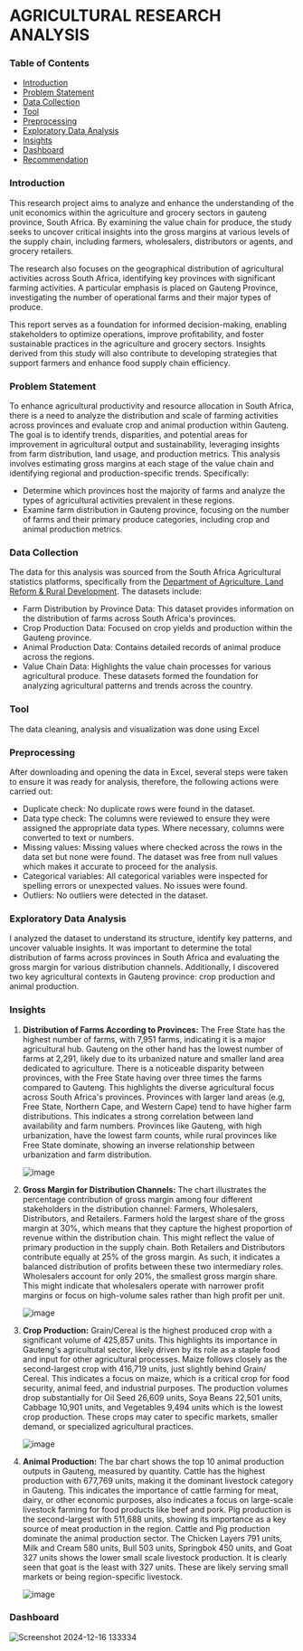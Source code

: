 # AGRICULTURAL RESEARCH ANALYSIS 
### Table of Contents
- [Introduction](#Introduction)
- [Problem Statement](#Problem-Statement)
- [Data Collection](#Data-Collection)
- [Tool](#Tool)
- [Preprocessing](#Preprocessing)
- [Exploratory Data Analysis](#Exploratory-Data-Analysis)
- [Insights](#Insights)
- [Dashboard](#Dashboard)
- [Recommendation](#Recommendation)
  
### Introduction 
This research project aims to analyze and enhance the understanding of the unit economics within the agriculture and grocery sectors in gauteng province, South Africa. By examining the value chain for produce, the study seeks to uncover critical insights into the gross margins at various levels of the supply chain, including farmers, wholesalers, distributors or agents, and grocery retailers.

The research also focuses on the geographical distribution of agricultural activities across South Africa, identifying key provinces with significant farming activities. A particular emphasis is placed on Gauteng Province, investigating the number of operational farms and their major types of produce.

This report serves as a foundation for informed decision-making, enabling stakeholders to optimize operations, improve profitability, and foster sustainable practices in the agriculture and grocery sectors. Insights derived from this study will also contribute to developing strategies that support farmers and enhance food supply chain efficiency.

### Problem Statement
To enhance agricultural productivity and resource allocation in South Africa, there is a need to analyze the distribution and scale of farming activities across provinces and evaluate crop and animal production within Gauteng. The goal is to identify trends, disparities, and potential areas for improvement in agricultural output and sustainability, leveraging insights from farm distribution, land usage, and production metrics.
This analysis involves estimating gross margins at each stage of the value chain and identifying regional and production-specific trends. Specifically:
- Determine which provinces host the majority of farms and analyze the types of agricultural activities prevalent in these regions.
- Examine farm distribution in Gauteng province, focusing on the number of farms and their primary produce categories, including crop and animal production metrics.

### Data Collection
The data for this analysis was sourced from the  South Africa Agricultural statistics platforms, specifically from the [Department of Agriculture, Land Reform & Rural Development](https://wwww.dalrrd.gov.za). The datasets include:
- Farm Distribution by Province Data: This dataset provides information on the distribution of farms across South Africa's provinces.
- Crop Production Data: Focused on crop yields and production within the Gauteng province.
- Animal Production Data: Contains detailed records of animal produce across the regions.
- Value Chain Data: Highlights the value chain processes for various agricultural produce.
These datasets formed the foundation for analyzing agricultural patterns and trends across the country.

### Tool
The data cleaning, analysis and visualization was done using Excel

### Preprocessing 
After downloading and opening the data in Excel, several steps were taken to ensure it was ready for analysis, therefore, the following actions were carried out:
- Duplicate check: No duplicate rows were found in the dataset.
- Data type check: The columns were reviewed to ensure they were assigned the appropriate data types. Where necessary, columns were converted to text or numbers.
- Missing values: Missing values where checked across the rows in the data set but none were found. The dataset was free from null values which makes it accurate to proceed for the  analysis.
- Categorical variables: All categorical variables were inspected for spelling errors or unexpected values. No issues were found.
- Outliers: No outliers were detected in the dataset.

### Exploratory Data Analysis
I analyzed the dataset to understand its structure, identify key patterns, and uncover valuable insights. It was important to determine the total distribution of farms across provinces in South Africa and evaluating the gross margin for various distribution channels. Additionally, I discovered two key agricultural contexts in Gauteng province: crop production and animal production.

### Insights

1. **Distribution of Farms According to Provinces:** The Free State has the highest number of farms, with 7,951 farms, indicating it is a major agricultural hub. Gauteng on the other 
   hand has the lowest number of farms at 2,291, likely due to its urbanized nature and smaller land area dedicated to agriculture. There is a noticeable disparity between provinces, 
   with the Free State having over three times the farms compared to Gauteng. This highlights the diverse agricultural focus across South Africa's provinces. Provinces with larger land 
   areas (e.g, Free State, Northern Cape, and Western Cape) tend to have higher farm distributions.
   This indicates a strong correlation between land availability and farm numbers. Provinces like Gauteng, with high urbanization, have the lowest farm counts, while rural provinces like 
   Free State dominate, showing an inverse relationship between urbanization and farm distribution.


   ![image](https://github.com/user-attachments/assets/e119ec82-960a-4bd4-828e-5077ac27dd2b)

2. **Gross Margin for Distribution Channels:** The chart illustrates the percentage contribution of gross margin among four different stakeholders in the distribution channel:
   Farmers, Wholesalers, Distributors, and Retailers. Farmers hold the largest share of the gross margin at 30%, which means that they capture the highest proportion of revenue within 
   the distribution chain. This might reflect the value of primary production in the supply chain. Both Retailers and Distributors contribute equally at 25% of the gross margin.
   As such, it indicates a balanced distribution of profits between these two intermediary roles. Wholesalers account for only 20%, the smallest gross margin share. This might indicate 
   that wholesalers operate with narrower profit margins or focus on high-volume sales rather than high profit per unit.

   ![image](https://github.com/user-attachments/assets/044d7f75-e344-444f-a2c7-f52c93b0aff0)

3.  **Crop Production:** Grain/Cereal is the highest produced crop with a significant volume of 425,857 units. This highlights its importance in Gauteng's agricultutal sector,
   likely driven by its role as a staple food and input for other agricultural processes. Maize follows closely as the second-largest crop with 416,719 units, just slightly behind Grain/    Cereal. This indicates a focus on maize, which is a critical crop for food security, animal feed, and industrial purposes. The production volumes drop substantially for Oil Seed     26,609 units, Soya Beans 22,501 units, Cabbage 10,901 units, and Vegetables 9,494 units which is the lowest crop production. These crops may cater to specific markets, smaller demand, or specialized agricultural practices.

    ![image](https://github.com/user-attachments/assets/dd149e04-72bb-45fb-bf83-b44f96d8746f)

4.  **Animal Production:** The bar chart shows the top 10 animal production outputs in Gauteng, measured by quantity. Cattle has the highest production with 677,769 units, making it the dominant livestock category in Gauteng. This indicates the importance of cattle farming for meat, dairy, or other economic purposes, also indicates a focus on large-scale livestock farming for food products like beef and pork.
Pig production is the second-largest with 511,688 units, showing its importance as a key source of meat production in the region. Cattle and Pig production dominate the animal production sector. The Chicken Layers 791 units, Milk and Cream 580 units, Bull 503 units, Springbok 450 units, and Goat 327 units shows the lower small scale livestock production. It is clearly seen that goat is the least with 327 units. These are likely serving small markets or being region-specific livestock.

    ![image](https://github.com/user-attachments/assets/a27bc83d-6657-4f2d-91a9-1e3243f6e163)

### Dashboard

![Screenshot 2024-12-16 133334](https://github.com/user-attachments/assets/2aac25a9-cb25-4f49-9cf9-a586802f5529)

  
 

     

  

   

 














